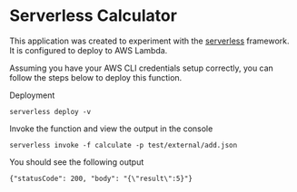 # Serverless Calculator

This application was created to experiment with the [serverless](https://serverless.com) framework. It is configured to deploy to AWS Lambda.

Assuming you have your AWS CLI credentials setup correctly, you can follow the steps below to deploy this function.

Deployment

`serverless deploy -v`

Invoke the function and view the output in the console

`serverless invoke -f calculate -p test/external/add.json`

You should see the following output

`{"statusCode": 200, "body": "{\"result\":5}"}`